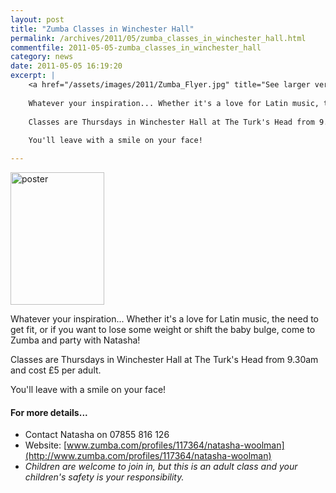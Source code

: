 ```yaml
---
layout: post
title: "Zumba Classes in Winchester Hall"
permalink: /archives/2011/05/zumba_classes_in_winchester_hall.html
commentfile: 2011-05-05-zumba_classes_in_winchester_hall
category: news
date: 2011-05-05 16:19:20
excerpt: |
    <a href="/assets/images/2011/Zumba_Flyer.jpg" title="See larger version of - poster"><img src="/assets/images/2011/Zumba_Flyer_thumb.jpg" width="150" height="212" alt="poster" class="photo right" /></a>
    
    Whatever your inspiration... Whether it's a love for Latin music, the need to get fit, or if you want to lose some weight or shift the baby bulge, come to Zumba and party with Natasha!
    
    Classes are Thursdays in Winchester Hall at The Turk's Head from 9.30am and cost  &pound;5 per adult.
    
    You'll leave with a smile on your face!

---
```


<a href="/assets/images/2011/Zumba_Flyer.jpg" title="See larger version of - poster"><img src="/assets/images/2011/Zumba_Flyer_thumb.jpg" width="150" height="212" alt="poster" class="photo right" /></a>

Whatever your inspiration... Whether it's a love for Latin music, the need to get fit, or if you want to lose some weight or shift the baby bulge, come to Zumba and party with Natasha!

Classes are Thursdays in Winchester Hall at The Turk's Head from 9.30am and cost £5 per adult.

You'll leave with a smile on your face!

#### For more details...

-   Contact Natasha on 07855 816 126
-   Website: [www.zumba.com/profiles/117364/natasha-woolman](http://www.zumba.com/profiles/117364/natasha-woolman)
-   *Children are welcome to join in, but this is an adult class and your children's safety is your responsibility.*
